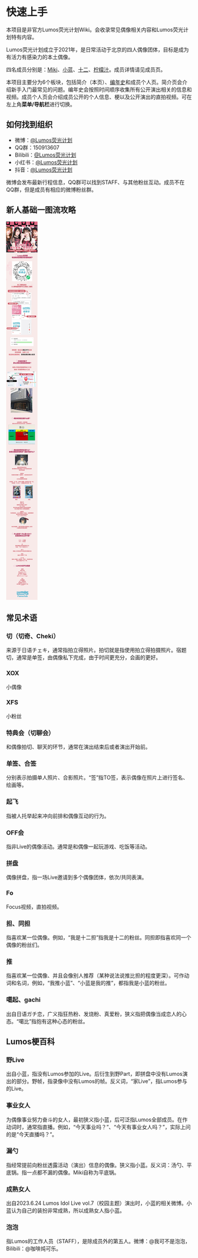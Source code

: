 # 快速上手

本项目是非官方Lumos荧光计划Wiki。会收录常见偶像相关内容和Lumos荧光计划特有内容。

Lumos荧光计划成立于2021年，是日常活动于北京的四人偶像团体，目标是成为有活力有感染力的本土偶像。

四名成员分别是：[Miki](./miki/index.md)、[小蓝](./aoyi/index.md)、[十二](./12/index.md)、[柠檬汁](./lemon-juice/index.md)。成员详情请见成员页。

本项目主要分为6个板块，包括简介（本页）、[编年史](./chronicle.md)和成员个人页。简介页会介绍新手入门最常见的问题。编年史会按照时间顺序收集所有公开演出相关的信息和视频。成员个人页会介绍成员公开的个人信息、梗以及公开演出的直拍视频。可在左上角**菜单/导航栏**进行切换。

## 如何找到组织

- 微博：[@Lumos荧光计划](https://weibo.com/u/7632132235)
- QQ群：150913607
- Bilibili：[@Lumos荧光计划](https://space.bilibili.com/1050166593)
- 小红书：[@Lumos荧光计划](https://www.xiaohongshu.com/user/profile/5b87bf408bccd200012d1dc8)
- 抖音：[@Lumos荧光计划](https://www.douyin.com/user/MS4wLjABAAAAYLD8gJfGFdkeXq5xrNOazB4SME5FjzCa1ruLVPr2aQg)

微博会发布最新行程信息，QQ群可以找到STAFF、与其他粉丝互动。成员不在QQ群，但是成员有相应的微博粉丝群。

## 新人基础一图流攻略

![一图流攻略](assets/lumos_tldr.jpg)

## 常见术语

### 切（切奇、Cheki）

来源于日语チェキ，通常指拍立得照片。拍切就是指使用拍立得拍摄照片。宿题切，通常是单签，由偶像私下完成，由于时间更充分，会画的更好。

### XOX

小偶像

### XFS

小粉丝

### 特典会（切聊会）

和偶像拍切、聊天的环节，通常在演出结束后或者演出开始前。

### 单签、合签

分别表示拍摄单人照片、合影照片。“签”指TO签，表示偶像在照片上进行签名、绘画等。

### 起飞

指被人托举起来冲向前排和偶像互动的行为。

### OFF会

指非Live的偶像活动。通常是和偶像一起玩游戏、吃饭等活动。

### 拼盘

偶像拼盘，指一场Live邀请到多个偶像团体，依次/共同表演。

### Fo

Focus视频，直拍视频。

### 担、同担

指喜欢某一位偶像。例如，“我是十二担”指我是十二的粉丝。同担即指喜欢同一个偶像的粉丝们。

### 推

指喜欢某一位偶像、并且会像别人推荐（某种说法说推比担的程度更深）。可作动词和名词，例如，“我推小蓝”、“小蓝是我的推”，都指我是小蓝的粉丝。

### 噶起、gachi

出自日语ガチ恋，广义指狂热粉、发烧粉、真爱粉，狭义指把偶像当成恋人的心态。“噶比”指抱有这种心态的粉丝。

## Lumos梗百科

### 野Live

出自小蓝，指没有Lumos参加的Live。后衍生到野Part，即拼盘中没有Lumos演出的部分。野帧，指录像中没有Lumos的帧。反义词，“家Live”，指Lumos参与的Live。

### 事业女人

为偶像事业努力奋斗的女人，最初狭义指小蓝，后可泛指Lumos全部成员。在作动词时，通常指直播。例如，“今天事业吗？”、“今天有事业女人吗？”，实际上问的是“今天直播吗？”。

### 漏勺

指经常提前向粉丝透露活动（演出）信息的偶像。狭义指小蓝。反义词：汤勺、平底锅。指一点都不漏的偶像。Miki自称为平底锅。

### 成熟女人

出自2023.6.24 Lumos Idol Live vol.7（校园主题）演出时，小蓝的相关微博。小蓝认为自己的装扮非常成熟，所以成熟女人指小蓝。

### 泡泡

指Lumos的工作人员（STAFF），是除成员外的第五人。微博：@我可不是泡泡，Bilibili：@咖啡炖可乐。

